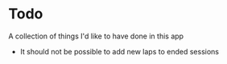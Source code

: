 # Todo
A collection of things I'd like to have done in this app

- It should not be possible to add new laps to ended sessions